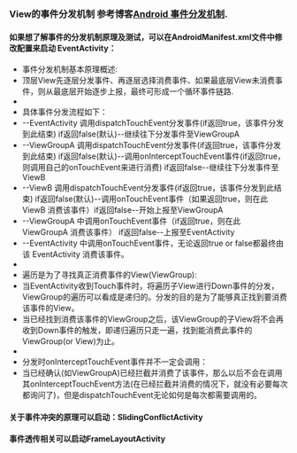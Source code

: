 ### View的事件分发机制  参考博客[Android 事件分发机制](https://blog.csdn.net/u012440207/article/details/87455960). 
#### 如果想了解事件的分发机制原理及测试，可以在AndroidManifest.xml文件中修改配置来启动 EventActivity：

 * 事件分发机制基本原理概述:
 * 顶层View先逐层分发事件、再逐层选择消费事件、如果最底层View未消费事件，则从最底层开始逐步上报，最终可形成一个循环事件链路.
 *
 * 具体事件分发流程如下：
 * --EventActivity 调用dispatchTouchEvent分发事件(if返回true，该事件分发到此结束) if返回false(默认)--继续往下分发事件至ViewGroupA
 * --ViewGroupA 调用dispatchTouchEvent分发事件(if返回true，该事件分发到此结束) if返回false(默认)--调用onInterceptTouchEvent事件(if返回true，则调用自己的onTouchEvent来进行消费) if返回false--继续往下分发事件至ViewB
 * --ViewB 调用dispatchTouchEvent分发事件(if返回true，该事件分发到此结束) if返回false(默认)--调用onTouchEvent事件（如果返回true，则在此 ViewB 消费该事件）if返回false--开始上报至ViewGroupA
 * --ViewGroupA 中调用onTouchEvent事件（if返回true，则在此 ViewGroupA 消费该事件） if返回false--上报至EventActivity
 * --EventActivity 中调用onTouchEvent事件，无论返回true or false都最终由该 EventActivity 消费该事件。
 *
 * 遍历是为了寻找真正消费事件的View(ViewGroup):
 * 当EventActivity收到Touch事件时，将遍历子View进行Down事件的分发，ViewGroup的遍历可以看成是递归的。分发的目的是为了能够真正找到要消费该事件的View。
 * 当已经找到消费该事件的ViewGroup之后，该ViewGroup的子View将不会再收到Down事件的触发，即递归遍历只走一遍，找到能消费此事件的ViewGroup(or View)为止。
 *
 * 分发时onInterceptTouchEvent事件并不一定会调用：
 * 当已经确认(如ViewGroupA)已经拦截并消费了该事件，那么以后不会在调用其onInterceptTouchEvent方法(在已经拦截并消费的情况下，就没有必要每次都询问了)，但是dispatchTouchEvent无论如何是每次都需要调用的。

#### 关于事件冲突的原理可以启动：SlidingConflictActivity

#### 事件透传相关可以启动FrameLayoutActivity

